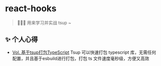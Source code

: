 # react-hooks
> 🍉🍉🍉 用来学习并实战 tsup ~

## ✨ 个人心得
- [Vol. 基于tsup打包TypeScript](https://www.yuque.com/chuxin-cs/chuxin/xsk1xg1nfv4a2dw9) Tsup 可以快速打包 typescript 库，无需任何配置，并且基于esbuild进行打包，打包 ts 文件速度毫秒级，方便又高效
